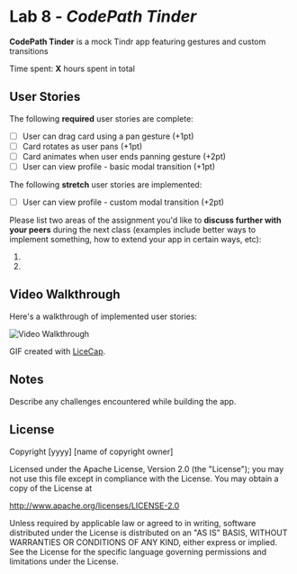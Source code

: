 # Lab 8 - *CodePath Tinder*

**CodePath Tinder** is a mock Tindr app featuring gestures and custom transitions

Time spent: **X** hours spent in total

## User Stories

The following **required** user stories are complete:

- [ ] User can drag card using a pan gesture (+1pt)
- [ ] Card rotates as user pans (+1pt)
- [ ] Card animates when user ends panning gesture (+2pt)
- [ ] User can view profile - basic modal transition (+1pt)

The following **stretch** user stories are implemented:

- [ ] User can view profile - custom modal transition (+2pt)

Please list two areas of the assignment you'd like to **discuss further with your peers** during the next class (examples include better ways to implement something, how to extend your app in certain ways, etc):

1.
2.

## Video Walkthrough

Here's a walkthrough of implemented user stories:

<img src='http://i.imgur.com/link/to/your/gif/file.gif' title='Video Walkthrough' width='' alt='Video Walkthrough' />

GIF created with [LiceCap](http://www.cockos.com/licecap/).

## Notes

Describe any challenges encountered while building the app.

## License

Copyright [yyyy] [name of copyright owner]

Licensed under the Apache License, Version 2.0 (the "License");
you may not use this file except in compliance with the License.
You may obtain a copy of the License at

http://www.apache.org/licenses/LICENSE-2.0

Unless required by applicable law or agreed to in writing, software
distributed under the License is distributed on an "AS IS" BASIS,
WITHOUT WARRANTIES OR CONDITIONS OF ANY KIND, either express or implied.
See the License for the specific language governing permissions and
limitations under the License.
